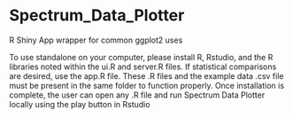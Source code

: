 # Spectrum_Data_Plotter
R Shiny App wrapper for common ggplot2 uses

To use standalone on your computer, please install R, Rstudio, and the R libraries noted within the ui.R and server.R files. If statistical comparisons are desired, use the app.R file. These .R files and the example data .csv file must be present in the same folder to function properly. Once installation is complete, the user can open any .R file and run Spectrum Data Plotter locally using the play button in Rstudio
